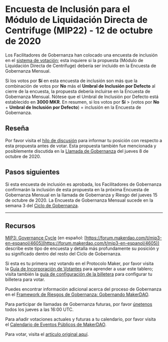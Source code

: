 # Encuesta de Inclusión para el Módulo de Liquidación Directa de Centrifuge (**MIP22) - 12 de octubre de 2020**

Los Facilitadores de Gobernanza han colocado una encuesta de inclusión en el [sistema de votación](https://vote.makerdao.com/polling); esta inquiere si la propuesta (Módulo de Liquidación Directa de Centrifuge) debería ser incluido en la Encuesta de Gobernanza Mensual.

Si los votos por **Sí** en esta encuesta de inclusión son más que la combinación de votos por **No** más el **Umbral de Inclusión por Defecto** al cierre de la encuesta, la propuesta debería incluirse en la Encuesta de Gobernanza Mensual. Nótese que el Umbral de Inclusión por Defecto está establecido en **3000 MKR**. En resumen, si los votos por **Sí** > (votos por **No** + **Umbral de Inclusión por Defecto**) = inclusión en la Encuesta de Gobernanza.

## **Reseña**

Por favor visita el [hilo de discusión](https://forum.makerdao.com/t/mip22-centrifuge-direct-liquidation-module/3930) para informar tu posición con respecto a esta propuesta antes de votar. Esta propuesta también fue mencionada y posiblemente discutida en la [Llamada de Gobernanza](https://forum.makerdao.com/t/agenda-discussion-scientific-governance-and-risk-113-thursday-october-8-16-00-utc/4505) del jueves 8 de octubre de 2020.

## Pasos siguientes

Si esta encuesta de inclusión es aprobada, los Facilitadores de Gobernanza confirmarán la inclusión de esta propuesta en la próxima Encuesta de Gobernanza Mensual en la llamada de Gobernanza y Riesgo del jueves 15 de octubre de 2020. La Encuesta de Gobernanza Mensual sucede en la semana 3 del [Ciclo de Gobernanza](https://github.com/makerdao/mips/blob/Accepted/MIP3/mip3.md).

---

## **Recursos**

[MIP3: Governance Cycle](https://github.com/makerdao/mips/blob/Accepted/MIP3/mip3.md) (en español: [https://forum.makerdao.com/t/mip3-en-espanol/4605](https://forum.makerdao.com/t/mip3-en-espanol/4605)) describe este tipo de encuesta y detalla más profundamente su posición y su significado dentro del resto del Ciclo de Gobernanza.

Si esta es tu primera vez votando en el Protocolo Maker, por favor visita la [Guía de Incorporación de Votantes](https://community-development.makerdao.com/onboarding/voter-onboarding) para aprender a usar este tablero; visita también la [guía de configuración de la billetera](https://community-development.makerdao.com/en/learn/governance/voting-setup/) para configurar tu billetera para votar.

Puedes encontrar información adicional acerca del proceso de Gobernanza en el [Framework de Riesgos de Gobernanza: Gobernando MakerDAO](https://community-development.makerdao.com/governance/governance-risk-framework).

Para participar de llamadas de Gobernanza futuras, por favor [únetenos](https://community-development.makerdao.com/governance/governance-and-risk-meetings) todos los jueves a las 16:00 UTC.

Para añadir votaciones actuales y futuras a tu calendario, por favor visita el [Calendario de Eventos Públicos de MakerDAO](https://calendar.google.com/calendar/embed?src=makerdao.com_3efhm2ghipksegl009ktniomdk%40group.calendar.google.com&ctz=America%2FLos_Angeles).

Para votar, visita el [artículo original aquí](https://github.com/makerdao/community/blob/master/governance/polls/Inclusion%20Poll%20-%20MIP22%20-%20October%2012,%202020.md).
